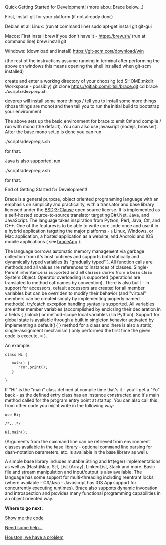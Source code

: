 
Quick Getting Started for Development! (more about Brace below...)

First, install git for your platform (if not already done)

Debian et all Linux:
(run at command line)
sudo apt-get install git git-gui

Macos:
First install brew if you don't have it - https://brew.sh/
(run at command line)
brew install git 

Windows:
(download and install)
https://git-scm.com/download/win

(the rest of the instructions assume running in terminal after performing the above
  on windows this means opening the shell installed when git-scm installed)
  
create and enter a working directory of your choosing (cd $HOME;mkdir Workspace - possibly)
git clone https://gitlab.com/bitsii/brace.git
cd brace
./scripts/devprep.sh

devprep will install some more things / tell you to install some more things
(those things are mono)
and then tell you to run the initial build to bootstrap your environment

The above sets up the basic environment for brace to emit C# and compile / run with mono (the default).  You can also use javascript (nodejs, browser).  After the base mono setup is done you can run 

./scripts/devprepjs.sh

for that.  

Java is also supported, run 

./scripts/devprepjv.sh

for that.

End of Getting Started for Development!

Brace is a general purpose, object oriented programming language with an emphasis on simplicity and practicality, with a translator and base library licensed under the [BSD-3-Clause](https://opensource.org/licenses/BSD-3-Clause) open source license.  It is implemented as a self-hosted source-to-source translator targeting C#/.Net, Java, and JavaScript.  The language takes inspiration from Python, Perl, Java, C#, and C++.  One of the features is to be able to write core code once and use it in a hybrid application targeting the major platforms - a Linux, Windows, or Mac application, a hosted application as a website, and Android and IOS mobile applications ( see [braceApp](https://gitlab.com/bitsii/braceApp) ).

The language borrows automatic memory management via garbage collection from it's host runtimes and supports both statically and dynamically typed variables (is "gradually typed" ).  All function calls are methods and all values are references to instances of classes.  Single-Parent inheritance is supported and all classes derive from a base class System:Object.  Operator overloading is supported (operations are translated to method call names by convention).  There is also built - in support for accessors, default accessors are created for all member variables but can be overriden to modify their behavior (and "virtual" members can be created simply by implementing properly named methods).  try/catch exception handling syntax is supported.  All variables are either member variables (accomplished by enclosing their declaration in a fields { } block) or method-scope local variables (ala Python).  Support for global state is available through a built in singleton behavior activated by implementing a default() { } method for a class and there is also a static, single-assignment mechanism ( only performed the first time the given code is execute, = ).

An example: 

```
class Hi {

   main() {
      "Yo".print();
   }

}
```


If "Hi" is the "main" class defined at compile time that's it - you'll get a "Yo" back - as the defined entry class has an instance constructed and it's main method called for the program entry point at startup.  You can also call this from other code you might write in the following way:

```
use Hi;

/*...*/

Hi.main();
```

(Arguments from the command line can be retrieved from environment classes available in the base library - optional command line parsing for dash-notation parameters, etc, is available in the base library as well).

A simple base library includes mutable String and Int(eger) implementations as well as (Hash)Map, Set, List (Array), LinkedList, Stack and more.  Basic file and stream manipulation and input/output is also available.  The language has some support for multi-threading including reentrant locks (where available - C#/Java - Javascript has IOS App support for concurrently executing runtimes).  Brace also supports dynamic invocation and introspection and provides many functional programming capabilities in an object oriented way.  

**Where to go next:**

[Show me the code](https://gitlab.com/bitsii/brace)

[Need some help...](https://stackoverflow.com/questions/tagged/brace)

[Houston, we have a problem](https://gitlab.com/bitsii/brace/issues)

